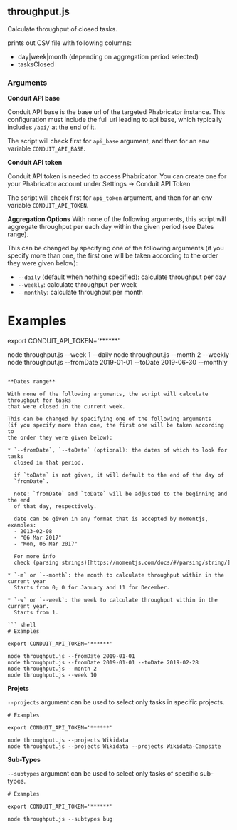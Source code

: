 ## throughput.js

Calculate throughput of closed tasks.

prints out CSV file with following columns:
- day|week|month (depending on aggregation period selected)
- tasksClosed

### Arguments

**Conduit API base**

Conduit API base is the base url of the targeted Phabricator instance.
This configuration must include the full url leading to api base, which typically
includes `/api/` at the end of it.

The script will check first for `api_base` argument, and then for an
env variable `CONDUIT_API_BASE`.

**Conduit API token**

Conduit API token is needed to access Phabricator. You can create one for your
Phabricator account under Settings -> Conduit API Token

The script will check first for `api_token` argument, and then for an
env variable `CONDUIT_API_TOKEN`.

**Aggregation Options**
With none of the following arguments, this script will aggregate throughput
per each day within the given period (see Dates range).

This can be changed by specifying one of the following arguments
(if you specify more than one, the first one will be taken according to
the order they were given below):

* `--daily` (default when nothing specified): calculate throughput per day
* `--weekly`: calculate throughput per week
* `--monthly`: calculate throughput per month

# Examples

export CONDUIT_API_TOKEN='******'

node throughput.js --week 1 --daily
node throughput.js --month 2 --weekly
node throughput.js --fromDate 2019-01-01 --toDate 2019-06-30 --monthly
```

**Dates range**

With none of the following arguments, the script will calculate throughput for tasks
that were closed in the current week.

This can be changed by specifying one of the following arguments
(if you specify more than one, the first one will be taken according to
the order they were given below):

* `--fromDate`, `--toDate` (optional): the dates of which to look for tasks
  closed in that period.

  if `toDate` is not given, it will default to the end of the day of
  `fromDate`.

  note: `fromDate` and `toDate` will be adjusted to the beginning and the end
  of that day, respectively.

  date can be given in any format that is accepted by momentjs, examples:
  - 2013-02-08
  - "06 Mar 2017"
  - "Mon, 06 Mar 2017"

  For more info
  check (parsing strings)[https://momentjs.com/docs/#/parsing/string/]

* `-m` or `--month`: the month to calculate throughput within in the current year
  Starts from 0; 0 for January and 11 for December.

* `-w` or `--week`: the week to calculate throughput within in the current year.
  Starts from 1.

``` shell
# Examples

export CONDUIT_API_TOKEN='******'

node throughput.js --fromDate 2019-01-01
node throughput.js --fromDate 2019-01-01 --toDate 2019-02-28
node throughput.js --month 2
node throughput.js --week 10
```

**Projets**

`--projects` argument can be used to select only tasks in specific projects.

``` shell
# Examples

export CONDUIT_API_TOKEN='******'

node throughput.js --projects Wikidata
node throughput.js --projects Wikidata --projects Wikidata-Campsite
```

**Sub-Types**

`--subtypes` argument can be used to select only tasks of specific sub-types.


``` shell
# Examples

export CONDUIT_API_TOKEN='******'

node throughput.js --subtypes bug
```
